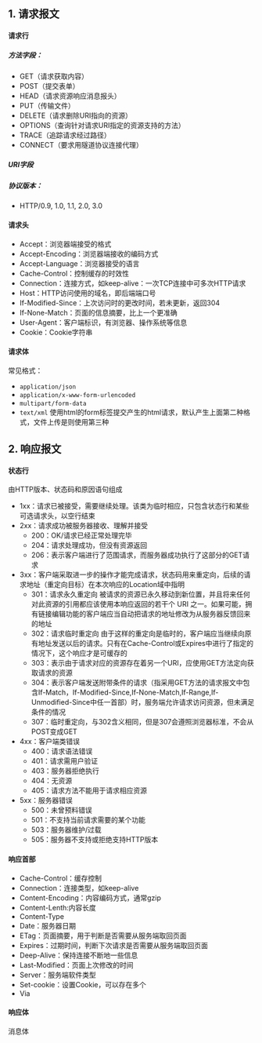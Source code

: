## 1. 请求报文
#### 请求行
##### 方法字段：
+ GET（请求获取内容）
+ POST（提交表单）
+ HEAD（请求资源响应消息报头）
+ PUT（传输文件）
+ DELETE（请求删除URI指向的资源）
+ OPTIONS（查询针对请求URI指定的资源支持的方法）
+ TRACE（追踪请求经过路径）
+ CONNECT（要求用隧道协议连接代理）
##### URI字段
##### 协议版本：
+ HTTP/0.9, 1.0, 1.1, 2.0, 3.0
#### 请求头
+ Accept：浏览器端接受的格式
+ Accept-Encoding：浏览器端接收的编码方式
+ Accept-Language：浏览器接受的语言
+ Cache-Control：控制缓存的时效性
+ Connection：连接方式，如keep-alive：一次TCP连接中可多次HTTP请求
+ Host：HTTP访问使用的域名，即后端端口号
+ If-Modified-Since：上次访问时的更改时间，若未更新，返回304
+ If-None-Match：页面的信息摘要，比上一个更准确
+ User-Agent：客户端标识，有浏览器、操作系统等信息
+ Cookie：Cookie字符串

#### 请求体
常见格式：
+ ```application/json```
+ ```application/x-www-form-urlencoded```
+ ```multipart/form-data```
+ ```text/xml```
使用html的form标签提交产生的html请求，默认产生上面第二种格式，文件上传是则使用第三种

## 2. 响应报文
#### 状态行
由HTTP版本、状态码和原因语句组成
+ 1xx：请求已被接受，需要继续处理。该类为临时相应，只包含状态行和某些可选请求头，以空行结束
+ 2xx：请求成功被服务器接收、理解并接受
  + 200：OK/请求已经正常处理完毕
  + 204：请求处理成功，但没有资源返回
  + 206：表示客户端进行了范围请求，而服务器成功执行了这部分的GET请求
+ 3xx：客户端采取进一步的操作才能完成请求，状态码用来重定向，后续的请求地址（重定向目标）在本次响应的Location域中指明
  + 301：请求永久重定向 被请求的资源已永久移动到新位置，并且将来任何对此资源的引用都应该使用本响应返回的若干个 URI 之一。如果可能，拥有链接编辑功能的客户端应当自动把请求的地址修改为从服务器反馈回来的地址
  + 302：请求临时重定向 由于这样的重定向是临时的，客户端应当继续向原有地址发送以后的请求。只有在Cache-Control或Expires中进行了指定的情况下，这个响应才是可缓存的
  + 303：表示由于请求对应的资源存在着另一个URI，应使用GET方法定向获取请求的资源
  + 304：表示客户端发送附带条件的请求（指采用GET方法的请求报文中包含If-Match，If-Modified-Since,If-None-Match,If-Range,If-Unmodified-Since中任一首部）时，服务端允许请求访问资源，但未满足条件的情况
  + 307：临时重定向，与302含义相同，但是307会遵照浏览器标准，不会从POST变成GET
+ 4xx：客户端类错误
  + 400：请求语法错误
  + 401：请求需用户验证
  + 403：服务器拒绝执行
  + 404：无资源
  + 405：请求方法不能用于请求相应资源
+ 5xx：服务器错误
  + 500：未曾预料错误
  + 501：不支持当前请求需要的某个功能
  + 503：服务器维护/过载
  + 505：服务器不支持或拒绝支持HTTP版本

#### 响应首部
+ Cache-Control：缓存控制
+ Connection：连接类型，如keep-alive
+ Content-Encoding：内容编码方式，通常gzip
+ Content-Lenth:内容长度
+ Content-Type
+ Date：服务器日期
+ ETag：页面摘要，用于判断是否需要从服务端取回页面
+ Expires：过期时间，判断下次请求是否需要从服务端取回页面
+ Deep-Alive：保持连接不断地一些信息
+ Last-Modified：页面上次修改的时间
+ Server：服务端软件类型
+ Set-cookie：设置Cookie，可以存在多个
+ Via

#### 响应体
消息体